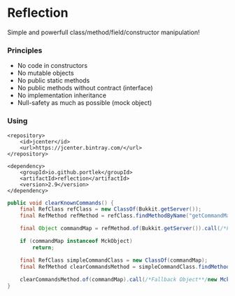 # Reflection

Simple and powerfull class/method/field/constructor manipulation!

### Principles
- No code in constructors
- No mutable objects
- No public static methods
- No public methods without contract (interface)
- No implementation inheritance
- Null-safety as much as possible (mock object)

### Using
```
<repository>
    <id>jcenter</id>
    <url>https://jcenter.bintray.com/</url>
</repository>

<dependency>
    <groupId>io.github.portlek</groupId>
    <artifactId>reflection</artifactId>
    <version>2.9</version>
</dependency>
```

```java
public void clearKnownCommands() {
    final RefClass refClass = new ClassOf(Bukkit.getServer());
    final RefMethod refMethod = refClass.findMethodByName("getCommandMap");

    final Object commandMap = refMethod.of(Bukkit.getServer()).call(/*Fallback Object**/new MckObject());

    if (commandMap instanceof MckObject)
        return;

    final RefClass simpleCommandClass = new ClassOf(commandMap);
    final RefMethod clearCommandsMethod = simpleCommandClass.findMethodByName("clearCommands");
    
    clearCommandsMethod.of(commandMap).call(/*Fallback Object**/new MckObject());
}
```
